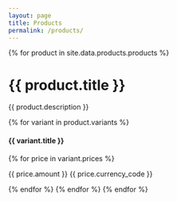```yaml
---
layout: page
title: Products
permalink: /products/
---
```


{% for product in site.data.products.products %}

<h1>{{ product.title }}</h1>
<p>{{ product.description }}</p>

{% for variant in product.variants %}
  <h4>{{ variant.title }}</h4>
{% for price in variant.prices %}
  <p>{{ price.amount }} {{ price.currency_code }}</p>
{% endfor %}
{% endfor %}
{% endfor %}
